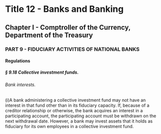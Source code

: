 
# Title 12 - Banks and Banking
## Chapter I - Comptroller of the Currency, Department of the Treasury
### PART 9 - FIDUCIARY ACTIVITIES OF NATIONAL BANKS
#### Regulations
##### § 9.18 Collective investment funds.
###### Bank interests.

(i)A bank administering a collective investment fund may not have an interest in that fund other than in its fiduciary capacity. If, because of a creditor relationship or otherwise, the bank acquires an interest in a participating account, the participating account must be withdrawn on the next withdrawal date. However, a bank may invest assets that it holds as fiduciary for its own employees in a collective investment fund.
